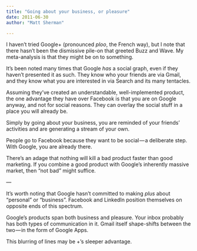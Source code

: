 ```yaml
---
title: "Going about your business, or pleasure"
date: 2011-06-30
author: "Matt Sherman"

---
```


I haven’t tried Google+ (pronounced _ploo_, the French way), but I note that there hasn’t been the dismissive pile-on that greeted Buzz and Wave. My meta-analysis is that they might be on to something.

It’s been noted many times that Google _has_ a social graph, even if they haven’t presented it as such. They know who your friends are via Gmail, and they know what you are interested in via Search and its many tentacles.

Assuming they’ve created an understandable, well-implemented product, the one advantage they have over Facebook is that you are on Google anyway, and not for social reasons. They can overlay the social stuff in a place you will already be.

Simply by going about your business, you are reminded of your friends’ activities and are generating a stream of your own.

People go to Facebook because they want to be social — a deliberate step. With Google, you are already there.

There’s an adage that nothing will kill a bad product faster than good marketing. If you combine a good product with Google’s inherently massive market, then “not bad” might suffice.

—

It’s worth noting that Google hasn’t committed to making _plus_ about “personal” or “business”. Facebook and LinkedIn position themselves on opposite ends of this spectrum.

Google’s products span both business and pleasure. Your inbox probably has both types of communication in it. Gmail itself shape-shifts between the two — in the form of Google Apps.

This blurring of lines may be +’s sleeper advantage.

